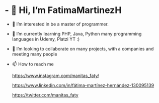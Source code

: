 # - 👋 Hi, I’m FatimaMartinezH
- 👀 I’m interested in be a master of programmer.
- 🌱 I’m currently learning PHP, Java, Python many programming languages in Udemy, Platzi YT :)
- 💞️ I’m looking to collaborate on many projects, with a companies and meeting many people
- 📫 How to reach me 

  https://www.instagram.com/manitas_faty/
  
  https://www.linkedin.com/in/fátima-martínez-hernández-130095139
  
  https://twitter.com/manitas_faty
